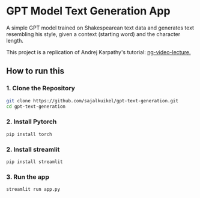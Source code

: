# GPT Model Text Generation App

A simple GPT model trained on Shakespearean text data and generates text resembling his style, given a context (starting word) and the character length.

This project is a replication of Andrej Karpathy's tutorial: [ng-video-lecture.](https://github.com/karpathy/ng-video-lecture)

## How to run this 

### 1. Clone the Repository
```bash
git clone https://github.com/sajalkuikel/gpt-text-generation.git
cd gpt-text-generation
```
### 2. Install Pytorch

```
pip install torch
```
### 2. Install streamlit
```
pip install streamlit
```

### 3. Run the app
```
streamlit run app.py
```
